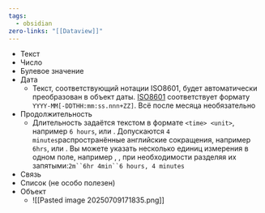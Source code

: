 ```yaml
---
tags:
  - obsidian
zero-links: "[[Dataview]]"
---
```

- Текст
- Число
- Булевое значение
- Дата
	- Текст, соответствующий нотации ISO8601, будет автоматически преобразован в объект даты. [ISO8601](https://translate.google.com/website?sl=auto&tl=ru&hl=ru&u=https://en.wikipedia.org/wiki/ISO_8601) соответствует формату `YYYY-MM[-DDTHH:mm:ss.nnn+ZZ]`. Всё после месяца необязательно
- Продолжительность
	- Длительность задаётся текстом в формате `<time> <unit>`, например `6 hours`, или . Допускаются `4 minutes`распространённые английские сокращения, например `6hrs`, или . Вы можете указать несколько единиц измерения в одном поле, например , , при необходимости разделяя их запятыми:`2m``6hr 4min``6 hours, 4 minutes`
- Связь
- Список (не особо полезен)
- Объект
	- ![[Pasted image 20250709171835.png]]

